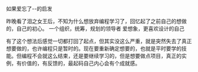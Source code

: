 如果爱忘了--的启发

昨晚看了泪之女王后，不知为什么想放弃编程学习了，回忆起了之前自己的想做的，自己的初心。
一个组织，统筹，规划的领导者
爱想象，更喜欢设计的自己


有了这个想法后感觉一切都打回了起点，但其实没这么严重，就是突然失去了真正想要做的，也许编程只是暂时的。现在要重新确定想要的，也就是平时要学的技能。但编程不会就这么结束，还是要继续学习的，但是想要做点项目，真正的实例，有价值的，有反馈的，最起码自己内心会有个成就感。